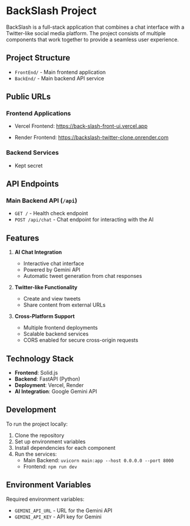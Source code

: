 # BackSlash Project

BackSlash is a full-stack application that combines a chat interface with a Twitter-like social media platform. The project consists of multiple components that work together to provide a seamless user experience.

## Project Structure

- `FrontEnd/` - Main frontend application
- `BackEnd/` - Main backend API service
<!-- - `TwitterClone/` - Twitter-like social media interface -->
<!-- - `TwitterBack/` - Twitter backend service -->

## Public URLs

### Frontend Applications
- Vercel Frontend: https://back-slash-front-ui.vercel.app
<!-- - Alternative Frontend: https://backslash-front.vercel.app -->
<!-- - Twitter Clone: https://backslash-twitter-clone-five.vercel.app -->
- Render Frontend: https://backslash-twitter-clone.onrender.com

### Backend Services
- Kept secret
<!-- - Main Backend: https://backslash-backend.vercel.app -->
<!-- - Twitter Backend: https://backslash-twitter-back-xi.vercel.app -->

## API Endpoints

### Main Backend API (`/api`)
- `GET /` - Health check endpoint
- `POST /api/chat` - Chat endpoint for interacting with the AI

<!-- ### Twitter Backend API (`/api`)
- `GET /api/tweets` - Get all tweets
- `POST /api/tweets` - Create a new tweet -->
<!-- - `GET /api/fetch-url` - Fetch content from a URL and create a tweet -->

## Features

1. **AI Chat Integration**
   - Interactive chat interface
   - Powered by Gemini API
   - Automatic tweet generation from chat responses

2. **Twitter-like Functionality**
   - Create and view tweets
   <!-- - Like, retweet, and reply to tweets -->
   - Share content from external URLs

3. **Cross-Platform Support**
   - Multiple frontend deployments
   - Scalable backend services
   - CORS enabled for secure cross-origin requests

## Technology Stack

- **Frontend**: Solid.js
- **Backend**: FastAPI (Python)
- **Deployment**: Vercel, Render
- **AI Integration**: Google Gemini API

## Development

To run the project locally:

1. Clone the repository
2. Set up environment variables
3. Install dependencies for each component
4. Run the services:
   - Main Backend: `uvicorn main:app --host 0.0.0.0 --port 8000`
   <!-- - Twitter Backend: `uvicorn main:app --host 0.0.0.0 --port 8001` -->
   - Frontend: `npm run dev`

## Environment Variables

Required environment variables:
- `GEMINI_API_URL` - URL for the Gemini API
- `GEMINI_API_KEY` - API key for Gemini

<!-- ## Contributing

1. Fork the repository
2. Create a feature branch
3. Commit your changes
4. Push to the branch
5. Create a Pull Request -->

<!-- ## License

This project is licensed under the MIT License.  -->